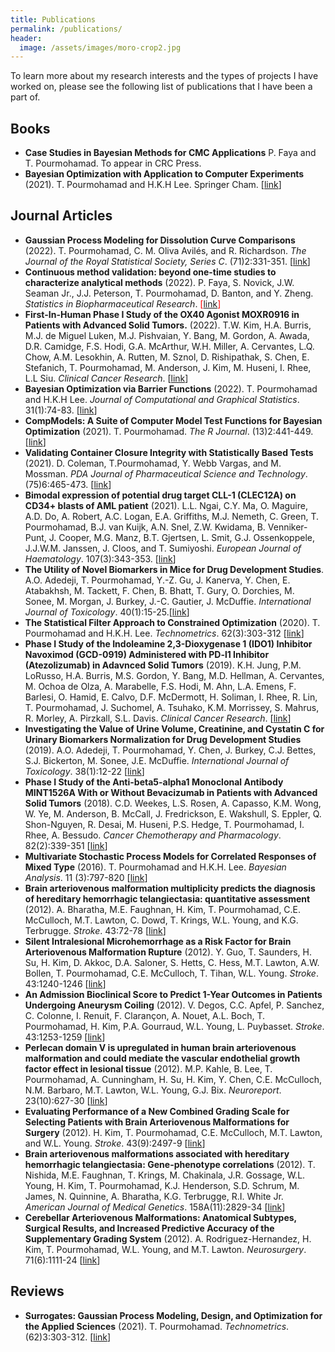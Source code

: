 ```yaml
---
title: Publications
permalink: /publications/
header:
  image: /assets/images/moro-crop2.jpg
---
```

To learn more about my research interests and the types of projects I have worked on, please see the following list of publications that I have been a part of. 

## Books
- **Case Studies in Bayesian Methods for CMC Applications** P. Faya and T. Pourmohamad. To appear in CRC Press.
- **Bayesian Optimization with Application to Computer Experiments** (2021). T. Pourmohamad and H.K.H Lee. Springer Cham. [[link](https://link.springer.com/book/10.1007/978-3-030-82458-7)]

## Journal Articles

- **Gaussian Process Modeling for Dissolution Curve Comparisons** (2022). T. Pourmohamad, C. M. Oliva Avilés, and R. Richardson. *The Journal of the Royal Statistical Society, Series C*. (71)2:331-351. [[link](https://rss.onlinelibrary.wiley.com/doi/10.1111/rssc.12535)]
- **Continuous method validation: beyond one-time studies to characterize analytical methods** (2022). P. Faya, S. Novick, J.W. Seaman Jr., J.J. Peterson, T. Pourmohamad, D. Banton, and Y. Zheng. *Statistics in Biopharmaceutical Research*. <span style="color: red;">[[link](https://www.tandfonline.com/doi/abs/10.1080/19466315.2022.2036637)]</span>
- **First-In-Human Phase I Study of the OX40 Agonist MOXR0916 in Patients with Advanced Solid Tumors.** (2022). T.W. Kim, H.A. Burris, M.J. de Miguel Luken, M.J. Pishvaian, Y. Bang, M. Gordon, A. Awada, D.R. Camidge, F.S. Hodi, G.A. McArthur, W.H. Miller, A. Cervantes, L.Q. Chow, A.M. Lesokhin, A. Rutten, M. Sznol, D. Rishipathak, S. Chen, E. Stefanich, T. Pourmohamad, M. Anderson, J. Kim, M. Huseni, I. Rhee, L.L Siu. *Clinical Cancer Research*. [[link](https://aacrjournals.org/clincancerres/article/doi/10.1158/1078-0432.CCR-21-4020/706911/First-In-Human-Phase-I-Study-of-the-OX40-Agonist)]
- **Bayesian Optimization via Barrier Functions** (2022). T. Pourmohamad and H.K.H Lee. *Journal of Computational and Graphical Statistics*. 31(1):74-83. [[link](https://www.tandfonline.com/doi/abs/10.1080/10618600.2021.1935270?journalCode=ucgs20)]
- **CompModels: A Suite of Computer Model Test Functions for Bayesian Optimization** (2021). T. Pourmohamad. *The R Journal*. (13)2:441-449. [[link](https://journal.r-project.org/archive/2021/RJ-2021-076/)]
- **Validating Container Closure Integrity with Statistically Based Tests** (2021). D. Coleman, T.Pourmohamad, Y. Webb Vargas, and M. Mossman. *PDA Journal of Pharmaceutical Science and Technology*. (75)6:465-473. [[link](https://journal.pda.org/content/75/6/465)]
- **Bimodal expression of potential drug target CLL-1 (CLEC12A) on CD34+ blasts of AML patient** (2021). L.L. Ngai, C.Y. Ma, O. Maguire, A.D. Do, A. Robert, A.C. Logan, E.A. Griffiths, M.J. Nemeth, C. Green, T. Pourmohamad, B.J. van Kuijk, A.N. Snel, Z.W. Kwidama, B. Venniker-Punt, J. Cooper, M.G. Manz, B.T. Gjertsen, L. Smit, G.J. Ossenkoppele, J.J.W.M. Janssen, J. Cloos, and T. Sumiyoshi. *European Journal of Haematology*. 107(3):343-353. [[link](https://onlinelibrary.wiley.com/doi/10.1111/ejh.13672)]
- **The Utility of Novel Biomarkers in Mice for Drug Development Studies**. A.O. Adedeji, T. Pourmohamad, Y.-Z. Gu, J. Kanerva, Y. Chen, E. Atabakhsh, M. Tackett, F. Chen, B. Bhatt, T. Gury, O. Dorchies, M. Sonee, M. Morgan, J. Burkey, J.-C. Gautier, J. McDuffie. *International Journal of Toxicology*. 40(1):15-25.[[link](https://journals.sagepub.com/doi/10.1177/1091581820970498)]
- **The Statistical Filter Approach to Constrained Optimization** (2020). T. Pourmohamad and H.K.H. Lee. *Technometrics*. 62(3):303-312 [[link](https://doi.org/10.1080/00401706.2019.1638304)]
- **Phase I Study of the Indoleamine 2,3-Dioxygenase 1 (IDO1) Inhibitor Navoximod (GCD-0919) Administered with PD-l1 Inhibitor (Atezolizumab) in Adavnced Solid Tumors** (2019).
K.H. Jung, P.M. LoRusso, H.A. Burris, M.S. Gordon, Y. Bang, M.D. Hellman, A. Cervantes, M. Ochoa de Olza, A. Marabelle, F.S. Hodi, M. Ahn, L.A. Emens, F. Barlesi, O. Hamid, E. Calvo, D.F. McDermott, H. Soliman, I. Rhee, R. Lin, T. Pourmohamad, J. Suchomel, A. Tsuhako, K.M. Morrissey, S. Mahrus, R. Morley, A. Pirzkall, S.L. Davis. *Clinical Cancer Research*. [[link](http://clincancerres.aacrjournals.org/content/early/2019/02/15/1078-0432.CCR-18-2740.abstract?casa_token=LiE4CMwwEMgAAAAA:9klg5HYecBTePpF8btXVJyJjbdTcHV8aNahPBx_muABv9C9mBJETT6Zm7AFeZ2LdQGg3px39GhxJXLhN0A)]
- **Investigating the Value of Urine Volume, Creatinine, and Cystatin C for Urinary Biomarkers Normalization
for Drug Development Studies** (2019).
A.O. Adedeji, T. Pourmohamad, Y. Chen, J. Burkey, C.J. Bettes, S.J. Bickerton, M. Sonee, J.E. McDuffie. *International Journal of Toxicology*. 38(1):12-22 [[link](https://journals.sagepub.com/doi/abs/10.1177/1091581818819791?casa_token=zWCDgta3dP4AAAAA:Hpp7e-GXLGP1-tYeZ1sey8BXkZfGABn14SZAi9raoT9lIHMuG43ishE7bYgB8oATrz12EcrkWUAmwA)]
- **Phase I Study of the Anti-beta5-alpha1 Monoclonal Antibody MINT1526A With or Without Bevacizumab in Patients with Advanced Solid Tumors** (2018).
C.D. Weekes, L.S. Rosen, A. Capasso, K.M. Wong, W. Ye, M. Anderson, B. McCall, J. Fredrickson, E.
Wakshull, S. Eppler, Q. Shon-Nguyen, R. Desai, M. Huseni, P.S. Hedge, T. Pourmohamad, I. Rhee, A.
Bessudo. *Cancer Chemotherapy and Pharmacology*. 82(2):339-351 [[link](https://rd.springer.com/article/10.1007/s00280-018-3622-8)]
- **Multivariate Stochastic Process Models for Correlated Responses of Mixed Type** (2016).
T. Pourmohamad and H.K.H. Lee. *Bayesian Analysis*. 11 (3):797-820 [[link](https://projecteuclid.org/euclid.ba/1444308210)]
- **Brain arteriovenous malformation multiplicity predicts the diagnosis of hereditary hemorrhagic telangiectasia: quantitative assessment** (2012).
A. Bharatha, M.E. Faughnan, H. Kim, T. Pourmohamad, C.E. McCulloch, M.T. Lawton, C. Dowd, T.
Krings, W.L. Young, and K.G. Terbrugge. *Stroke*. 43:72-78 [[link](https://www.ahajournals.org/doi/full/10.1161/STROKEAHA.111.629865)]
- **Silent Intralesional Microhemorrhage as a Risk Factor for Brain Arteriovenous Malformation Rupture** (2012).
Y. Guo, T. Saunders, H. Su, H. Kim, D. Akkoc, D.A. Saloner, S. Hetts, C. Hess, M.T. Lawton, A.W.
Bollen, T. Pourmohamad, C.E. McCulloch, T. Tihan, W.L. Young. *Stroke*. 43:1240-1246 [[link](https://www.ahajournals.org/doi/full/10.1161/STROKEAHA.111.647263)]
- **An Admission Bioclinical Score to Predict 1-Year Outcomes in Patients Undergoing Aneurysm Coiling** (2012).
V. Degos, C.C. Apfel, P. Sanchez, C. Colonne, I. Renuit, F. Clarançon, A. Nouet, A.L. Boch, T. Pourmohamad,
H. Kim, P.A. Gourraud, W.L. Young, L. Puybasset. *Stroke*. 43:1253-1259 [[link](https://www.ahajournals.org/doi/full/10.1161/STROKEAHA.111.638197)]
- **Perlecan domain V is upregulated in human brain arteriovenous malformation and could mediate the vascular endothelial growth factor effect in lesional tissue** (2012). 
M.P. Kahle, B. Lee, T. Pourmohamad, A. Cunningham, H. Su, H. Kim, Y. Chen, C.E. McCulloch,
N.M. Barbaro, M.T. Lawton, W.L. Young, G.J. Bix. *Neuroreport*. 23(10):627-30 [[link](https://www.ncbi.nlm.nih.gov/pmc/articles/PMC3535489/)]
- **Evaluating Performance of a New Combined Grading Scale for Selecting Patients with Brain Arteriovenous Malformations for Surgery** (2012).
H. Kim, T. Pourmohamad, C.E. McCulloch, M.T. Lawton, and W.L. Young. *Stroke*. 43(9):2497-9 [[link](https://www.ahajournals.org/doi/full/10.1161/STROKEAHA.112.661942)]
- **Brain arteriovenous malformations associated with hereditary hemorrhagic telangiectasia: Gene-phenotype
correlations** (2012).
T. Nishida, M.E. Faughnan, T. Krings, M. Chakinala, J.R. Gossage, W.L. Young, H. Kim, T. Pourmohamad,
K.J. Henderson, S.D. Schrum, M. James, N. Quinnine, A. Bharatha, K.G. Terbrugge, R.I. White Jr. *American Journal of Medical Genetics*. 158A(11):2829-34 [[link](https://www.ncbi.nlm.nih.gov/pubmed/22991266)]
- **Cerebellar Arteriovenous Malformations: Anatomical Subtypes, Surgical Results, and Increased Predictive Accuracy of the
Supplementary Grading System** (2012).
A. Rodriguez-Hernandez, H. Kim, T. Pourmohamad, W.L. Young, and M.T. Lawton. *Neurosurgery*. 71(6):1111-24 [[link](https://www.ncbi.nlm.nih.gov/pubmed/22986595)]

## Reviews
- **Surrogates: Gaussian Process Modeling, Design, and Optimization for the Applied Sciences** (2021). T. Pourmohamad. *Technometrics*. (62)3:303-312. [[link](https://www.tandfonline.com/doi/full/10.1080/00401706.2020.1865008)]

